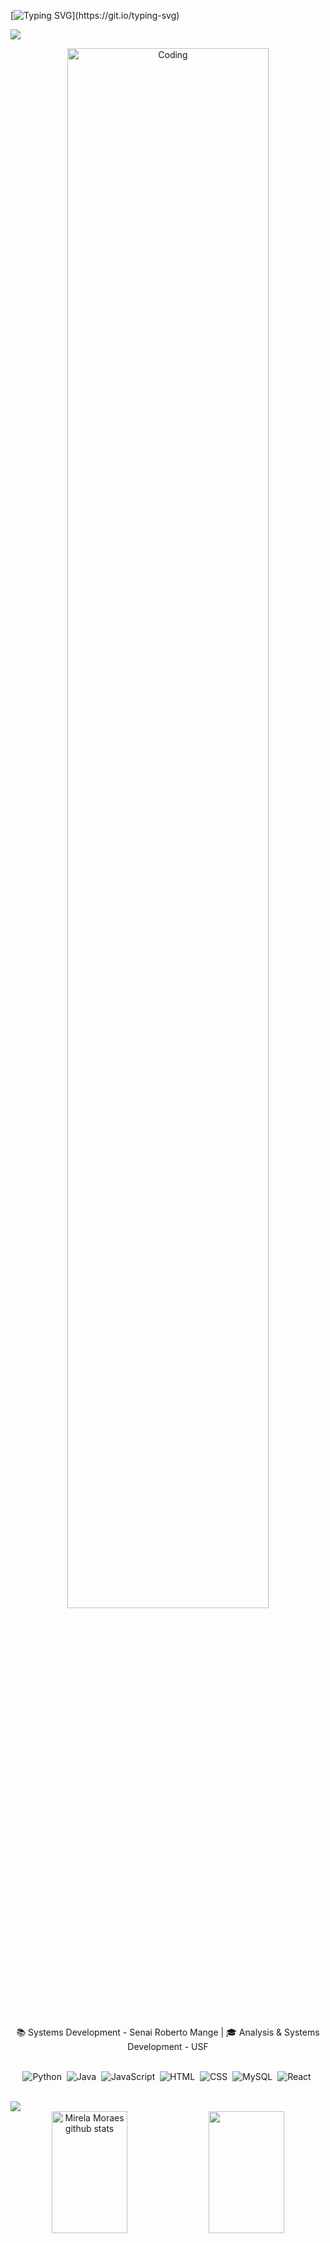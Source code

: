 [![Typing SVG](https://readme-typing-svg.herokuapp.com/?color=c9c1e5&size=30&center=true&vCenter=true&width=1000&lines=Welcome+to+my+GitHub+profile!;My+name+is+Mirela!)](https://git.io/typing-svg)

<img src="https://user-images.githubusercontent.com/73097560/115834477-dbab4500-a447-11eb-908a-139a6edaec5c.gif">

<p align="center">
  <img width="80%" alt="Coding" src="https://i.pinimg.com/originals/4e/af/b9/4eafb9d14230b57193f327316c0760d1.gif">
</p>

<br/>
<div align="center" width="100%">
          
 📚 Systems Development - Senai Roberto Mange   |   🎓 Analysis & Systems Development - USF <br>
<br>
</div>

<div align="center">

![Python](https://img.shields.io/badge/-Python-0D1117?style=for-the-badge&logo=python&labelColor=0D1117)&nbsp;
![Java](https://img.shields.io/badge/-Java-0D1117?style=for-the-badge&logo=java&labelColor=0D1117)&nbsp;
![JavaScript](https://img.shields.io/badge/-JavaScript-0D1117?style=for-the-badge&logo=javascript&labelColor=0D1117)&nbsp;
![HTML](https://img.shields.io/badge/-HTML-0D1117?style=for-the-badge&logo=html5&labelColor=0D1117)&nbsp;
![CSS](https://img.shields.io/badge/-CSS-0D1117?style=for-the-badge&logo=css3&logoColor=1572B6&labelColor=0D1117)&nbsp;
![MySQL](https://img.shields.io/badge/MySQL-0D1117?style=for-the-badge&logo=mysql&labelColor=0D1117)&nbsp;
![React](https://img.shields.io/badge/-React-0D1117?style=for-the-badge&logo=react&labelColor=0D1117)&nbsp;

</div>
<br> 

<img src="https://user-images.githubusercontent.com/73097560/115834477-dbab4500-a447-11eb-908a-139a6edaec5c.gif">      
          
<div align="center">
 <img width="49%" height="195px" src="https://github-readme-stats.vercel.app/api?username=mirelamoraess&show_icons=true&count_private=true&hide_border=true&title_color=c9c1e5&icon_color=7B07FF&text_color=a07dce&bg_color=0d1117" alt="Mirela Moraes github stats" /> 
 <img width="49%" height="195px" src="https://github-readme-streak-stats.herokuapp.com/?user=mirelamoraess&show_icons=true&hide_border=true&locale=en&layout=compact&title_color=c9c1e5&icon_color=a07dce&text_color=a07dce&bg_color=0d1117&ring=c9c1e5&fire=a07dce&currStreakLabel=c9c1e5&currStreakNum=a07dce&sideNums=a07dce&sideLabels=c9c1e5&background=0d1117&dates=a07dce" />
</div>
